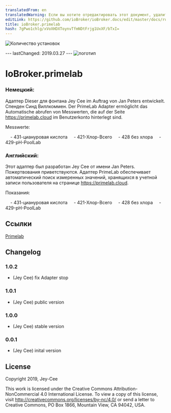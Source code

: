 ```yaml
---
translatedFrom: en
translatedWarning: Если вы хотите отредактировать этот документ, удалите поле «translationFrom», в противном случае этот документ будет снова автоматически переведен
editLink: https://github.com/ioBroker/ioBroker.docs/edit/master/docs/ru/adapterref/iobroker.primelab/README.md
title: ioBroker.primelab
hash: 7gPwo1chlg/xVoXHDXToynvTfmNDtFrjg1UxXF/bTxI=
---
```

![Количество установок](http://iobroker.live/badges/primelab-stable.svg)

--- lastChanged: 2019.03.27 --- ![логотип](https://primelab.org/de/assets/website/img/logo-primelab.jpg)

# IoBroker.primelab
### Немецкий:
Адаптер Dieser для фонтана Jey Cee im Auftrag von Jan Peters entwickelt. Спенден Синд Виллкоммен.
Der PrimeLab Adapter ermöglicht das Automatische abrufen von Messwerten, die auf der Seite https://primelab.cloud im Benutzerkonto hinterlegt sind.

Messwerte:

    - 431-циануровая кислота
    - 421-Хлор-Всего
    - 428 без хлора
    - 429-pH-PoolLab

### Английский:
Этот адаптер был разработан Jey Cee от имени Jan Peters. Пожертвования приветствуются.
Адаптер PrimeLab обеспечивает автоматический поиск измеренных значений, хранящихся в учетной записи пользователя на странице https://primelab.cloud.

Показания:

    - 431-циануровая кислота
    - 421-Хлор-Всего
    - 428 без хлора
    - 429-pH-PoolLab

## Ссылки
[Primelab](https://www.primelab.org/de/der-primelab.html)

## Changelog
### 1.0.2
* (Jey Cee) fix Adapter stop

### 1.0.1
* (Jey Cee) public version

### 1.0.0
* (Jey Cee) stable version

### 0.0.1
* (Jey Cee) inital version

## License
Copyright 2019, Jey-Cee

This work is licensed under the Creative Commons Attribution-NonCommercial 4.0 International License.
To view a copy of this license, visit
http://creativecommons.org/licenses/by-nc/4.0/
or send a letter to Creative Commons, PO Box 1866, Mountain View, CA 94042, USA.